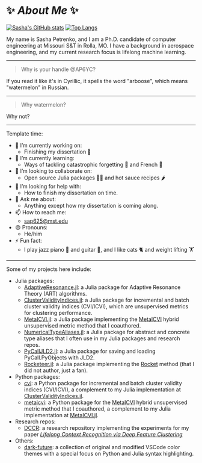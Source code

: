 # ✨ _About Me_ ✨

[stats-img]: https://github-readme-stats.vercel.app/api?username=AP6YC&show_icons=true&theme=tokyonight
[stats-url]: https://github.com/anuraghazra/github-readme-stats

[langs-img]: https://github-readme-stats.vercel.app/api/top-langs/?username=AP6YC&layout=donut&theme=tokyonight&hide=jupyter%20notebook,html,css
[langs-url]: https://github.com/anuraghazra/github-readme-stats

[![Sasha's GitHub stats][stats-img]][stats-url] [![Top Langs][langs-img]][langs-url]

My name is Sasha Petrenko, and I am a Ph.D. candidate of computer engineering at Missouri S&T in Rolla, MO.
I have a background in aerospace engineering, and my current research focus is lifelong machine learning.

---

> Why is your handle @AP6YC?

If you read it like it's in Cyrillic, it spells the word "arboose", which means "watermelon" in Russian.

---

> Why watermelon?

Why not?

---

Template time:

- 🔭 I’m currently working on:
  - Finishing my dissertation 📑
- 🌱 I’m currently learning:
  - Ways of tackling catastrophic forgetting 🧠 and French 🥐
- 👯 I’m looking to collaborate on:
  - Open source Julia packages 🧑‍💻 and hot sauce recipes 🌶️
- 🤔 I’m looking for help with:
  - How to finish my dissertation on time.
- 💬 Ask me about:
  - Anything except how my dissertation is coming along.
- 📫 How to reach me:
  - <sap625@mst.edu>
- 😄 Pronouns:
  - He/him
- ⚡ Fun fact:
  - I play jazz piano 🎹 and guitar 🎸, and I like cats 🐈 and weight lifting 🏋️

---

Some of my projects here include:

- Julia packages:
  - [AdaptiveResonance.jl](https://github.com/AP6YC/AdaptiveResonance.jl): a Julia package for Adaptive Resonance Theory (ART) algorithms.
  - [ClusterValidityIndices.jl](https://github.com/AP6YC/ClusterValidityIndices.jl): a Julia package for incremental and batch cluster validity indices (CVI/ICVI), which are unsupervised metrics for clustering performance.
  - [MetaICVI.jl](https://github.com/AP6YC/MetaICVI.jl): a Julia package implementing the [MetaICVI](https://doi.org/10.36227/techrxiv.21685214) hybrid unsupervised metric method that I coauthored.
  - [NumericalTypeAliases.jl](https://github.com/AP6YC/NumericalTypeAliases.jl): a Julia package for abstract and concrete type aliases that I often use in my Julia packages and research repos.
  - [PyCallJLD2.jl](https://github.com/AP6YC/PyCallJLD2.jl): a Julia package for saving and loading PyCall.PyObjects with JLD2.
  - [Rocketeer.jl](https://github.com/AP6YC/Rocketeer.jl): a Julia package implementing the [Rocket](https://doi.org/10.1007/s10618-020-00701-z) method (that I did not author, just a fan).
- Python packages:
  - [cvi](https://github.com/AP6YC/cvi): a Python package for incremental and batch cluster validity indices (CVI/ICVI), a complement to my Julia implementation at [ClusterValidityIndices.jl](https://github.com/AP6YC/ClusterValidityIndices.jl).
  - [metaicvi](https://github.com/AP6YC/metaicvi): a Python package for the [MetaICVI](https://doi.org/10.36227/techrxiv.21685214) hybrid unsupervised metric method that I coauthored, a complement to my Julia implementation at [MetaICVI.jl](https://github.com/AP6YC/MetaICVI.jl).
- Research repos:
  - [DCCR](https://github.com/AP6YC/DCCR): a research repository implementing the experiments for my paper [_Lifelong Context Recognition via Deep Feature Clustering_](https://doi.org/10.36227/techrxiv.23653737)
- Others:
  - [dark-future](https://github.com/AP6YC/dark-future): a collection of original and modified VSCode color themes with a special focus on Python and Julia syntax highlighting.
